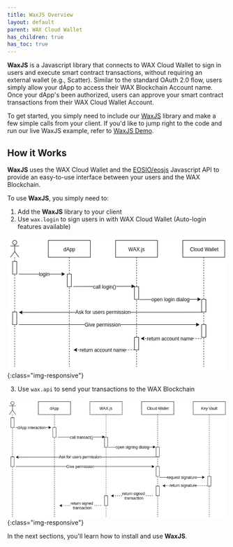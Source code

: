 ```yaml
---
title: WaxJS Overview
layout: default
parent: WAX Cloud Wallet
has_children: true
has_toc: true
---
```


**WaxJS** is a Javascript library that connects to WAX Cloud Wallet to sign in users and execute smart contract transactions, without requiring an external wallet (e.g., Scatter). Similar to the standard OAuth 2.0 flow, users simply allow your dApp to access their WAX Blockchain Account name. Once your dApp's been authorized, users can approve your smart contract transactions from their WAX Cloud Wallet Account.

To get started, you simply need to include our [WaxJS](https://github.com/worldwide-asset-exchange/waxjs) library and make a few simple calls from your client. If you'd like to jump right to the code and run our live WaxJS example, refer to [WaxJS Demo](/docs/wax-cloud-wallet/waxjs/waxjs_demo).
## How it Works

**WaxJS** uses the WAX Cloud Wallet and the [EOSIO/eosjs](https://github.com/EOSIO/eosjs)  Javascript API to provide an easy-to-use interface between your users and the WAX Blockchain.

To use **WaxJS**, you simply need to:

1. Add the **WaxJS** library to your client
2. Use `wax.login` to sign users in with WAX Cloud Wallet (Auto-login features available)

![WaxJS Login](/assets/img/waxjs_login.png){:class="img-responsive"}

3. Use `wax.api` to send your transactions to the WAX Blockchain

![WaxJS Sign](/assets/img/waxjs_sign.png){:class="img-responsive"}

In the next sections, you'll learn how to install and use **WaxJS**.
